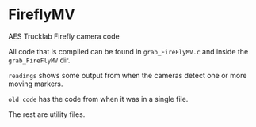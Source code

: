 # FireflyMV
AES Trucklab Firefly camera code

All code that is compiled can be found in `grab_FireFlyMV.c` and inside the `grab_FireFlyMV` dir.

`readings` shows some output from when the cameras detect one or more moving markers.

`old code` has the code from when it was in a single file.

The rest are utility files.
